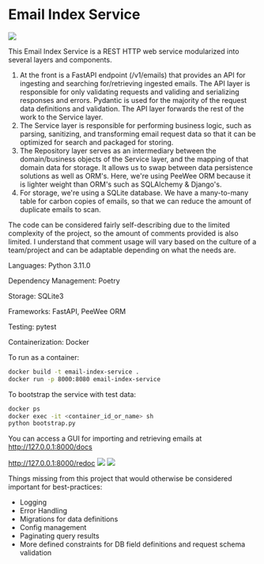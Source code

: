# Email Index Service
![](https://i.imgur.com/huxtR0i.png)


This Email Index Service is a REST HTTP web service modularized into several layers and components. 

1. At the front is a FastAPI endpoint (/v1/emails) that provides an API for ingesting and searching for/retrieving ingested emails. The API layer is responsible for only validating requests and validing and serializing responses and errors. Pydantic is used for the majority of the request data definitions and validation. The API layer forwards the rest of the work to the Service layer.
2. The Service layer is responsible for performing business logic, such as parsing, sanitizing, and transforming email request data so that it can be optimized for search and packaged for storing.
3. The Repository layer serves as an intermediary between the domain/business objects of the Service layer, and the mapping of that domain data for storage. It allows us to swap between data persistence solutions as well as ORM's. Here, we're using PeeWee ORM because it is lighter weight than ORM's such as SQLAlchemy & Django's.
4. For storage, we're using a SQLite database. We have a many-to-many table for carbon copies of emails, so that we can reduce the amount of duplicate emails to scan.

The code can be considered fairly self-describing due to the limited complexity of the project, so the amount of comments provided is also limited. I understand that comment usage will vary based on the culture of a team/project and can be adaptable depending on what the needs are.

Languages: Python 3.11.0

Dependency Management: Poetry

Storage: SQLite3

Frameworks: FastAPI, PeeWee ORM

Testing: pytest

Containerization: Docker


To run as a container:
```sh
docker build -t email-index-service .
docker run -p 8000:8080 email-index-service
```
To bootstrap the service with test data:
```sh
docker ps
docker exec -it <container_id_or_name> sh
python bootstrap.py
```
You can access a GUI for importing and retrieving emails at http://127.0.0.1:8000/docs

http://127.0.0.1:8000/redoc
![](https://i.imgur.com/LKMwq7X.png)
![](https://i.imgur.com/Qg5qg4D.png)

Things missing from this project that would otherwise be considered important for best-practices:

* Logging
* Error Handling
* Migrations for data definitions
* Config management
* Paginating query results
* More defined constraints for DB field definitions and request schema validation
